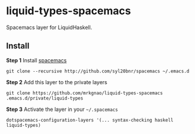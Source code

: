 # liquid-types-spacemacs

Spacemacs layer for LiquidHaskell.


## Install

**Step 1** 
Install [spacemacs](https://github.com/syl20bnr/spacemacs)
    
    git clone --recursive http://github.com/syl20bnr/spacemacs ~/.emacs.d

**Step 2** 
Add this layer to the private layers

    git clone https://github.com/mrkgnao/liquid-types-spacemacs .emacs.d/private/liquid-types
    
**Step 3** 
Activate the layer in your `~/.spacemacs`

    dotspacemacs-configuration-layers '(... syntax-checking haskell liquid-types)

    

    
